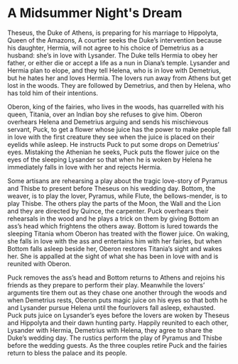 <!-- ======================================================================
--- Search engine
title:          A Midsummer Night's Dream
keywords:       midsummer, night, dream, comedy
description:    A Midsummer Night's Dream by William Shakespeare.
--- Menu system
order:          90
text:           A Midsummer Night's Dream
hidden:         false
umbel:          false
--- Page properties
id:             
document:       
layout:         layout-2-left
$-left:         play-list
searchable:     true
======================================================================= -->

# A Midsummer Night's Dream

Theseus, the Duke of Athens, is preparing for his marriage to Hippolyta, Queen
of the Amazons, A courtier seeks the Duke’s intervention because his daughter,
Hermia, will not agree to his choice of Demetrius as a husband: she’s in love
with Lysander. The Duke tells Hermia to obey her father, or either die or accept
a life as a nun in Diana’s temple. Lysander and Hermia plan to elope, and they
tell Helena, who is in love with Demetrius, but he hates her and loves Hermia.
The lovers run away from Athens but get lost in the woods. They are followed by
Demetrius, and then by Helena, who has told him of their intentions.

Oberon, king of the fairies, who lives in the woods, has quarrelled with his
queen, Titania, over an Indian boy she refuses to give him. Oberon overhears
Helena and Demetrius arguing and sends his mischievous servant, Puck, to get a
flower whose juice has the power to make people fall in love with the first
creature they see when the juice is placed on their eyelids while asleep. He
instructs Puck to put some drops on Demetrius’ eyes. Mistaking the Athenian he
seeks, Puck puts the flower juice on the eyes of the sleeping Lysander so that
when he is woken by Helena he immediately falls in love with her and rejects Hermia.

Some artisans are rehearsing a play about the tragic love-story of Pyramus and
Thisbe to present before Theseus on his wedding day. Bottom, the weaver, is to
play the lover, Pyramus, while Flute, the bellows-mender, is to play Thisbe. The
others play the parts of the Moon, the Wall and the Lion and they are directed
by Quince, the carpenter. Puck overhears their rehearsals in the wood and he
plays a trick on them by giving Bottom an ass’s head which frightens the others
away. Bottom is lured towards the sleeping Titania whom Oberon has treated with
the flower juice. On waking, she falls in love with the ass and entertains him
with her fairies, but when Bottom falls asleep beside her, Oberon restores
Titania’s sight and wakes her. She is appalled at the sight of what she has been
in love with and is reunited with Oberon.

Puck removes the ass’s head and Bottom returns to Athens and rejoins his friends
as they prepare to perform their play. Meanwhile the lovers’ arguments tire them
out as they chase one another through the woods and when Demetrius rests, Oberon
puts magic juice on his eyes so that both he and Lysander pursue Helena until
the fourlovers fall asleep, exhausted. Puck puts juice on Lysander’s eyes before
the lovers are woken by Theseus and Hippolyta and their dawn hunting party.
Happily reunited to each other, Lysander with Hermia, Demetrius with Helena,
they agree to share the Duke’s wedding day. The rustics perform the play of
Pyramus and Thisbe before the wedding guests. As the three couples retire Puck
and the fairies return to bless the palace and its people.
